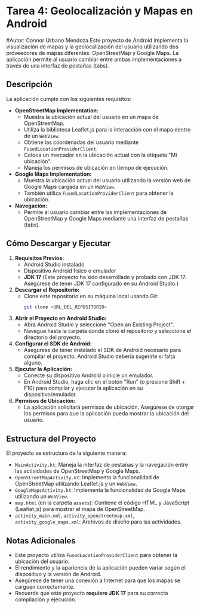 # Tarea 4: Geolocalización y Mapas en Android
#Autor: Connor Urbano Mendoza
Este proyecto de Android implementa la visualización de mapas y la geolocalización del usuario utilizando dos proveedores de mapas diferentes: OpenStreetMap y Google Maps. La aplicación permite al usuario cambiar entre ambas implementaciones a través de una interfaz de pestañas (tabs).

## Descripción

La aplicación cumple con los siguientes requisitos:

* **OpenStreetMap Implementation:**
    * Muestra la ubicación actual del usuario en un mapa de OpenStreetMap.
    * Utiliza la biblioteca Leaflet.js para la interacción con el mapa dentro de un `WebView`.
    * Obtiene las coordenadas del usuario mediante `FusedLocationProviderClient`.
    * Coloca un marcador en la ubicación actual con la etiqueta "Mi ubicación".
    * Maneja los permisos de ubicación en tiempo de ejecución.
* **Google Maps Implementation:**
    * Muestra la ubicación actual del usuario utilizando la versión web de Google Maps cargada en un `WebView`.
    * También utiliza `FusedLocationProviderClient` para obtener la ubicación.
* **Navegación:**
    * Permite al usuario cambiar entre las implementaciones de OpenStreetMap y Google Maps mediante una interfaz de pestañas (tabs).

## Cómo Descargar y Ejecutar

1.  **Requisitos Previos:**
    * Android Studio instalado
    * Dispositivo Android físico o emulador
    * **JDK 17** (Este proyecto ha sido desarrollado y probado con JDK 17. Asegúrese de tener JDK 17 configurado en su Android Studio.)
2.  **Descargar el Repositorio:**
    * Clone este repositorio en su máquina local usando Git:
        ```bash
        git clone <URL_DEL_REPOSITORIO>
        ```
3.  **Abrir el Proyecto en Android Studio:**
    * Abra Android Studio y seleccione "Open an Existing Project".
    * Navegue hasta la carpeta donde clonó el repositorio y seleccione el directorio del proyecto.
4.  **Configurar el SDK de Android:**
    * Asegúrese de tener instalado el SDK de Android necesario para compilar el proyecto. Android Studio debería sugerirle si falta alguno.
5.  **Ejecutar la Aplicación:**
    * Conecte su dispositivo Android o inicie un emulador.
    * En Android Studio, haga clic en el botón "Run" (o presione Shift + F10) para compilar y ejecutar la aplicación en su dispositivo/emulador.
6.  **Permisos de Ubicación:**
    * La aplicación solicitará permisos de ubicación. Asegúrese de otorgar los permisos para que la aplicación pueda mostrar la ubicación del usuario.

## Estructura del Proyecto

El proyecto se estructura de la siguiente manera:

* `MainActivity.kt`:   Maneja la interfaz de pestañas y la navegación entre las actividades de OpenStreetMap y Google Maps.
* `OpenStreetMapActivity.kt`:  Implementa la funcionalidad de OpenStreetMap utilizando Leaflet.js y un `WebView`.
* `GoogleMapsActivity.kt`:   Implementa la funcionalidad de Google Maps utilizando un `WebView`.
* `map.html` (en la carpeta `assets`): Contiene el código HTML y JavaScript (Leaflet.js) para mostrar el mapa de OpenStreetMap.
* `activity_main.xml`, `activity_openstreetmap.xml`, `activity_google_maps.xml`:  Archivos de diseño para las actividades.

## Notas Adicionales

* Este proyecto utiliza `FusedLocationProviderClient` para obtener la ubicación del usuario.
* El rendimiento y la apariencia de la aplicación pueden variar según el dispositivo y la versión de Android.
* Asegúrese de tener una conexión a Internet para que los mapas se carguen correctamente.
* Recuerde que este proyecto **requiere JDK 17** para su correcta compilación y ejecución.
